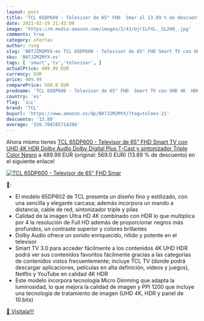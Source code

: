 ```yaml
---
layout: post
title: 'TCL 65DP600 - Televisor de 65" FHD  Smar al 13.89 % de descuento'
date: 2021-02-19 21:43:08
image: 'https://m.media-amazon.com/images/I/41rUjrILFXL._SL200_.jpg'
comments: true
category: ofertas
author: ring
slug: 'B07JZM2MYX-es TCL 65DP600 - Televisor de 65" FHD Smart TV con UHD 4K HDR...'
sku: 'B07JZM2MYX-es'
tags: [ 'smart','tv','televisor', ]
actualPrice: 489.99 EUR
currency: EUR
price: 489.99
comparePrice: 569.0 EUR
prodname: 'TCL 65DP600 - Televisor de 65" FHD  Smart TV con UHD 4K  HDR  Dolby Audio  Dolby Digital Plus  T-Cast y sintonizador Triple  Color Negro'
country: 'es'
flag: '🇪🇸'
brand: 'TCL'
buyurl: 'https://www.amazon.es/dp/B07JZM2MYX/?tag=tolees-21'
descuento: '13.89'
average: '520.704285714286'
---
```


Ahora mismo tienes [TCL 65DP600 - Televisor de 65" FHD  Smart TV con UHD 4K  HDR  Dolby Audio  Dolby Digital Plus  T-Cast y sintonizador Triple  Color Negro](https://www.amazon.es/dp/B07JZM2MYX/?tag=tolees-21) a 489.99 EUR (original: 569.0 EUR) (13.89 %  de descuento) en el siguiente enlace!

[![TCL 65DP600 - Televisor de 65" FHD  Smar](https://m.media-amazon.com/images/I/41rUjrILFXL._SL200_.jpg)](https://www.amazon.es/dp/B07JZM2MYX/?tag=tolees-21)

🔎:

- El modelo 65DP602 de TCL presenta un diseño fino y estilizado, con una sencilla y elegante carcasa; además incorpora un mando a distancia, cable de red, sintonizador triple y pilas
- Calidad de la imagen Ultra HD 4K combinado con HDR lo que multiplica por 4 la resolución de Full HD además de proporcionar negros más profundos, un contraste superior y colores brillantes
- Dolby Audio ofrece un sonido enriquecido, nítido y potente en el televisor
- Smart TV 3.0 para acceder fácilmente a los contenidos 4K UHD HDR podrá ver sus contenidos favoritos fácilmente gracias a las categorías de contenidos vistos frecuentemente; incluye TCL TV (donde podrá descargar aplicaciones, películas en alta definición, vídeos y juegos), Netflix y YouTube en calidad 4K HDR
- Este modelo incorpora tecnología Micro Dimming que adapta la luminosidad, lo que mejora la calidad de imagen y PPI 1200 que incluye una tecnología de tratamiento de imagen (UHD 4K, HDR y panel de 10.bits)

[🛒 Visítala!!!](https://www.amazon.es/dp/B07JZM2MYX/?tag=tolees-21)
